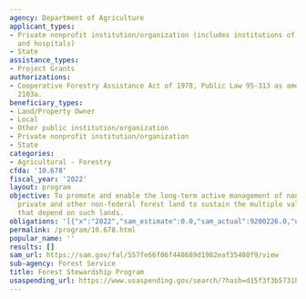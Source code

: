 ```yaml
---
agency: Department of Agriculture
applicant_types:
- Private nonprofit institution/organization (includes institutions of higher education
  and hospitals)
- State
assistance_types:
- Project Grants
authorizations:
- Cooperative Forestry Assistance Act of 1978, Public Law 95-313 as amended; 16 U.S.C.
  2103a.
beneficiary_types:
- Land/Property Owner
- Local
- Other public institution/organization
- Private nonprofit institution/organization
- State
categories:
- Agricultural - Forestry
cfda: '10.678'
fiscal_year: '2022'
layout: program
objective: To promote and enable the long-term active management of non-industrial
  private and other non-federal forest land to sustain the multiple values and uses
  that depend on such lands.
obligations: '[{"x":"2022","sam_estimate":0.0,"sam_actual":9200226.0,"usa_spending_actual":7871826.92},{"x":"2023","sam_estimate":10000000.0,"sam_actual":0.0,"usa_spending_actual":5083848.29},{"x":"2024","sam_estimate":0.0,"sam_actual":0.0,"usa_spending_actual":0.0}]'
permalink: /program/10.678.html
popular_name: ''
results: []
sam_url: https://sam.gov/fal/557fe66f06f448689d1982eaf35480f9/view
sub-agency: Forest Service
title: Forest Stewardship Program
usaspending_url: https://www.usaspending.gov/search/?hash=d15f3f3b5731b9e19428738a068ef0b7
---
```

